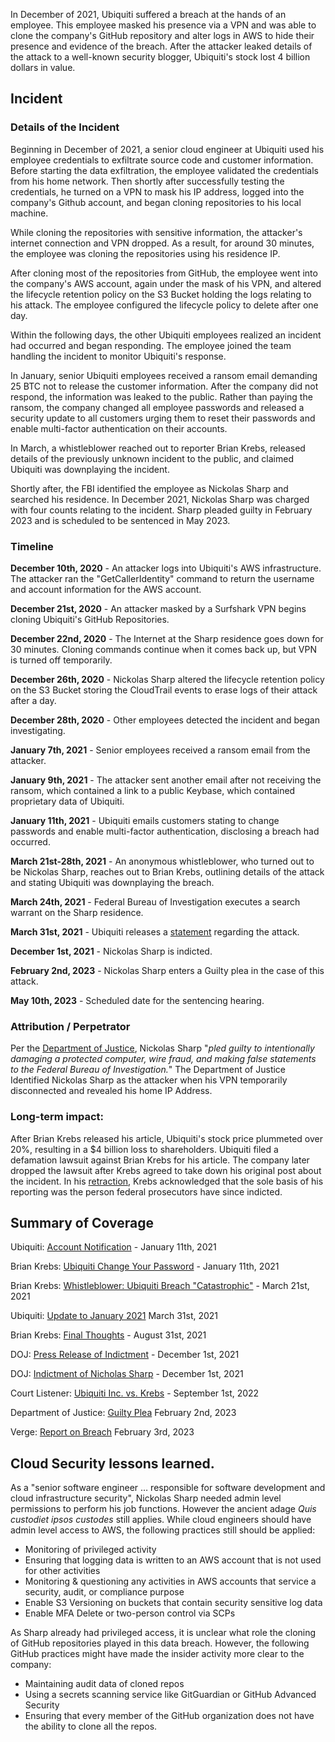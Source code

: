 In December of 2021, Ubiquiti suffered a breach at the hands of an employee. This employee masked his presence via a VPN and was able to clone the company's GitHub repository and alter logs in AWS to hide their presence and evidence of the breach. After the attacker leaked details of the attack to a well-known security blogger, Ubiquiti's stock lost 4 billion dollars in value.



## Incident

### Details of the Incident

Beginning in December of 2021, a senior cloud engineer at Ubiquiti used his employee credentials to exfiltrate source code and customer information. Before starting the data exfiltration, the employee validated the credentials from his home network. Then shortly after successfully testing the credentials, he turned on a VPN to mask his IP address, logged into the company's Github account, and began cloning repositories to his local machine.

While cloning the repositories with sensitive information, the attacker's internet connection and VPN dropped. As a result, for around 30 minutes, the employee was cloning the repositories using his residence IP.

After cloning most of the repositories from GitHub, the employee went into the company's AWS account, again under the mask of his VPN, and altered the lifecycle retention policy on the S3 Bucket holding the logs relating to his attack. The employee configured the lifecycle policy to delete after one day.

Within the following days, the other Ubiquiti employees realized an incident had occurred and began responding. The employee joined the team handling the incident to monitor Ubiquiti's response.

In January, senior Ubiquiti employees received a ransom email demanding 25 BTC not to release the customer information. After the company did not respond, the information was leaked to the public. Rather than paying the ransom, the company changed all employee passwords and released a security update to all customers urging them to reset their passwords and enable multi-factor authentication on their accounts.

In March, a whistleblower reached out to reporter Brian Krebs, released details of the previously unknown incident to the public, and claimed Ubiquiti was downplaying the incident.

Shortly after, the FBI identified the employee as Nickolas Sharp and searched his residence. In December 2021, Nickolas Sharp was charged with four counts relating to the incident. Sharp pleaded guilty in February 2023 and is scheduled to be sentenced in May 2023.

### Timeline

**December 10th, 2020** - An attacker logs into Ubiquiti's AWS infrastructure. The attacker ran the "GetCallerIdentity" command to return the username and account information for the AWS account.

**December 21st, 2020** - An attacker masked by a Surfshark VPN begins cloning Ubiquiti's GitHub Repositories.

**December 22nd, 2020** - The Internet at the Sharp residence goes down for 30 minutes. Cloning commands continue when it comes back up, but VPN is turned off temporarily.

**December 26th, 2020** - Nickolas Sharp altered the lifecycle retention policy on the S3 Bucket storing the CloudTrail events to erase logs of their attack after a day.

**December 28th, 2020** - Other employees detected the incident and began investigating.

**January 7th, 2021** - Senior employees received a ransom email from the attacker.

**January 9th, 2021** - The attacker sent another email after not receiving the ransom, which contained a link to a public Keybase, which contained proprietary data of Ubiquiti.

**January 11th, 2021** - Ubiquiti emails customers stating to change passwords and enable multi-factor authentication, disclosing a breach had occurred.

**March 21st-28th, 2021** - An anonymous whistleblower, who turned out to be Nickolas Sharp, reaches out to Brian Krebs, outlining details of the attack and stating Ubiquiti was downplaying the breach.

**March 24th, 2021** - Federal Bureau of Investigation executes a search warrant on the Sharp residence.

**March 31st, 2021** - Ubiquiti releases a [statement](https://www.justice.gov/usao-sdny/press-release/file/1452706/download) regarding the attack.

**December 1st, 2021** - Nickolas Sharp is indicted.

**February 2nd, 2023** - Nickolas Sharp enters a Guilty plea in the case of this attack.

**May 10th, 2023** - Scheduled date for the sentencing hearing.

### Attribution / Perpetrator

Per the [Department of Justice](https://www.justice.gov/usao-sdny/pr/former-employee-technology-company-pleads-guilty-stealing-confidential-data-and), Nickolas Sharp "_pled guilty to intentionally damaging a protected computer, wire fraud, and making false statements to the Federal Bureau of Investigation._" The Department of Justice Identified Nickolas Sharp as the attacker when his VPN temporarily disconnected and revealed his home IP Address.

### Long-term impact:

After Brian Krebs released his article, Ubiquiti's stock price plummeted over 20%, resulting in a $4 billion loss to shareholders. Ubiquiti filed a defamation lawsuit against Brian Krebs for his article. The company later dropped the lawsuit after Krebs agreed to take down his original post about the incident. In his [retraction](https://krebsonsecurity.com/2022/08/final-thoughts-on-ubiquiti/), Krebs acknowledged that the sole basis of his reporting was the person federal prosecutors have since indicted.

## Summary of Coverage

Ubiquiti: [Account Notification](https://community.ui.com/questions/Account-Notification/96467115-49b5-4dd6-9517-f8cdbf6906f3) - January 11th, 2021

Brian Krebs: [Ubiquiti Change Your Password](https://krebsonsecurity.com/2021/01/ubiquiti-change-your-password-enable-2fa/) - January 11th, 2021

Brian Krebs: [Whistleblower: Ubiquiti Breach "Catastrophic"](https://web.archive.org/web/20210331165953/https://krebsonsecurity.com/2021/03/whistleblower-ubiquiti-breach-catastrophic/#more-55007) - March 21st, 2021

Ubiquiti: [Update to January 2021](https://community.ui.com/questions/Update-to-January-2021-Account-Notification/3813e6f4-b023-4d62-9e10-1035dc51ad2e) March 31st, 2021

Brian Krebs: [Final Thoughts](https://krebsonsecurity.com/2022/08/final-thoughts-on-ubiquiti/) - August 31st, 2021

DOJ: [Press Release of Indictment](https://www.justice.gov/usao-sdny/pr/former-employee-technology-company-charged-stealing-confidential-data-and-extorting) - December 1st, 2021

DOJ: [Indictment of Nicholas Sharp](https://www.justice.gov/usao-sdny/press-release/file/1452706/download) - December 1st, 2021

Court Listener: [Ubiquiti Inc. vs. Krebs](https://www.courtlistener.com/docket/63197557/ubiquiti-inc-v-krebs/) - September 1st, 2022

Department of Justice: [Guilty Plea](https://www.justice.gov/usao-sdny/pr/former-employee-technology-company-pleads-guilty-stealing-confidential-data-and) February 2nd, 2023

Verge: [Report on Breach](https://www.theverge.com/2023/2/3/23584414/ubiquiti-developer-guilty-extortion-hack-security-breach-bitcoin-ransom) February 3rd, 2023

## Cloud Security lessons learned.

As a "senior software engineer … responsible for software development and cloud infrastructure security", Nickolas Sharp needed admin level permissions to perform his job functions. However the ancient adage _Quis custodiet ipsos custodes_ still applies. While cloud engineers should have admin level access to AWS, the following practices still should be applied:

- Monitoring of privileged activity
- Ensuring that logging data is written to an AWS account that is not used for other activities
- Monitoring & questioning any activities in AWS accounts that service a security, audit, or compliance purpose
- Enable S3 Versioning on buckets that contain security sensitive log data
- Enable MFA Delete or two-person control via SCPs

As Sharp already had privileged access, it is unclear what role the cloning of GitHub repositories played in this data breach. However, the following GitHub practices might have made the insider activity more clear to the company:

- Maintaining audit data of cloned repos
- Using a secrets scanning service like GitGuardian or GitHub Advanced Security
- Ensuring that every member of the GitHub organization does not have the ability to clone all the repos.
